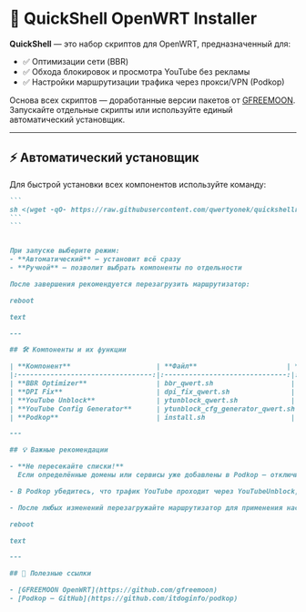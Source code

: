 # 🚀 QuickShell OpenWRT Installer

**QuickShell** — это набор скриптов для OpenWRT, предназначенный для:

- ✅ Оптимизации сети (BBR)  
- ✅ Обхода блокировок и просмотра YouTube без рекламы  
- ✅ Настройки маршрутизации трафика через прокси/VPN (Podkop)  
  
Основа всех скриптов — доработанные версии пакетов от [GFREEMOON](https://github.com/gfreemoon).  
Запускайте отдельные скрипты или используйте единый автоматический установщик.

---

## ⚡ Автоматический установщик

Для быстрой установки всех компонентов используйте команду:

````markdown
```
sh <(wget -qO- https://raw.githubusercontent.com/qwertyonek/quickshellrepo/main/Owrt/openwrt_allinone_setup.sh)
```
```


При запуске выберите режим:
- **Автоматический** — установит всё сразу  
- **Ручной** — позволит выбрать компоненты по отдельности

После завершения рекомендуется перезагрузить маршрутизатор:

reboot

text

---

## 🛠 Компоненты и их функции

| **Компонент**                     | **Файл**                      | **Описание**                                                                 |
|:---------------------------------:|:------------------------------:|:---------------------------------------------------------------------------:|
| **BBR Optimizer**                 | bbr_qwert.sh                   | Оптимизация сетевого соединения, снижение задержек и повышение стабильности |
| **DPI Fix**                       | dpi_fix_qwert.sh               | Предотвращение блокировок Deep Packet Inspection (DPI)                     |
| **YouTube Unblock**               | ytunblock_qwert.sh             | Обход блокировок и рекламы на YouTube                                       |
| **YouTube Config Generator**      | ytunblock_cfg_generator_qwert.sh | Автоматическая генерация конфигурации для YouTube Unblock                |
| **Podkop**                        | install.sh                     | Маршрутизация доменов и подсетей через прокси/VPN                          |

---

## 💡 Важные рекомендации

- **Не пересекайте списки!**  
  Если определённые домены или сервисы уже добавлены в Podkop — отключите их в YouTubeUnblock — и наоборот. Это избегает конфликтов.

- В Podkop убедитесь, что трафик YouTube проходит через YouTubeUnblock, и следуйте инструкциям по настройке.

- После любых изменений перезагружайте маршрутизатор для применения настроек:

reboot

text

---

## 🔗 Полезные ссылки

- [GFREEMOON OpenWRT](https://github.com/gfreemoon)  
- [Podkop — GitHub](https://github.com/itdoginfo/podkop)
